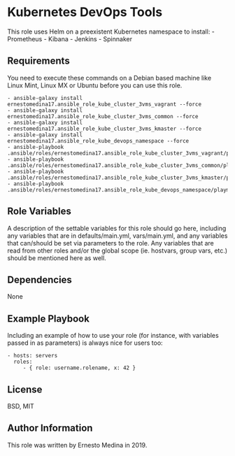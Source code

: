 Kubernetes DevOps Tools
=========

This role uses Helm on a preexistent Kubernetes namespace to install:
	- Prometheus
	- Kibana
	- Jenkins
	- Spinnaker

Requirements
------------

You need to execute these commands on a Debian based machine like Linux Mint, Linux MX or Ubuntu before you can use this role.

	- ansible-galaxy install ernestomedina17.ansible_role_kube_cluster_3vms_vagrant --force
	- ansible-galaxy install ernestomedina17.ansible_role_kube_cluster_3vms_common --force
	- ansible-galaxy install ernestomedina17.ansible_role_kube_cluster_3vms_kmaster --force
	- ansible-galaxy install ernestomedina17.ansible_role_kube_devops_namespace --force
	- ansible-playbook .ansible/roles/ernestomedina17.ansible_role_kube_cluster_3vms_vagrant/playme01.yml
	- ansible-playbook .ansible/roles/ernestomedina17.ansible_role_kube_cluster_3vms_common/playme02.yml
	- ansible-playbook .ansible/roles/ernestomedina17.ansible_role_kube_cluster_3vms_kmaster/playme03.yml
	- ansible-playbook .ansible/roles/ernestomedina17.ansible_role_kube_devops_namespace/playme04.yml


Role Variables
--------------

A description of the settable variables for this role should go here, including any variables that are in defaults/main.yml, vars/main.yml, and any variables that can/should be set via parameters to the role. Any variables that are read from other roles and/or the global scope (ie. hostvars, group vars, etc.) should be mentioned here as well.

Dependencies
------------

None

Example Playbook
----------------

Including an example of how to use your role (for instance, with variables passed in as parameters) is always nice for users too:

    - hosts: servers
      roles:
         - { role: username.rolename, x: 42 }

License
-------

BSD, MIT

Author Information
------------------

This role was written by Ernesto Medina in 2019.
